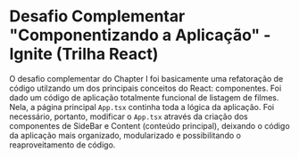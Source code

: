 # Desafio Complementar "Componentizando a Aplicação" - Ignite (Trilha React)

O desafio complementar do Chapter I foi basicamente uma refatoração de código utilzando um dos principais conceitos do React: componentes. Foi dado um código de aplicação totalmente funcional de listagem de filmes. Nela, a página principal `App.tsx` continha toda a lógica da aplicação. Foi necessário, portanto, modificar o `App.tsx` através da criação dos componentes de SideBar e Content (conteúdo principal), deixando o código da aplicação mais organizado, modularizado e possibilitando o reaproveitamento de código. 
